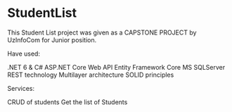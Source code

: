 # StudentList

This Student List project was given as a CAPSTONE PROJECT by UzInfoCom for Junior position.

Have used:

.NET 6 & C#
ASP.NET Core Web API
Entity Framework Core
MS SQLServer
REST technology
Multilayer architecture
SOLID principles

Services:

CRUD of students
Get the list of Students
